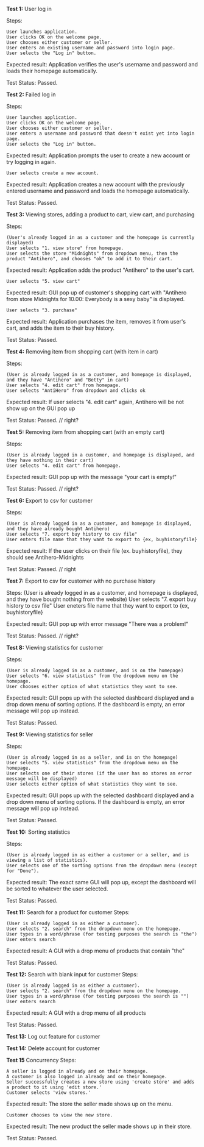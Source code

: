 **Test 1:** User log in

Steps:

    User launches application.
    User clicks OK on the welcome page.
    User chooses either customer or seller.
    User enters an existing username and password into login page.
    User selects the "Log in" button. 

Expected result: Application verifies the user's username and password and loads their homepage automatically. 

Test Status: Passed. 


**Test 2:** Failed log in

Steps:

    User launches application.
    User clicks OK on the welcome page.
    User chooses either customer or seller.
    User enters a username and password that doesn't exist yet into login page.
    User selects the "Log in" button. 

Expected result: Application prompts the user to create a new account or try logging in again.

    User selects create a new account.

Expected result: Application creates a new account with the previously entered username and password and loads the homepage automatically.

Test Status: Passed. 


**Test 3:** Viewing stores, adding a product to cart, view cart, and purchasing

Steps:

    (User's already logged in as a customer and the homepage is currently displayed)
    User selects "1. view store" from homepage.
    User selects the store "Midnights" from dropdown menu, then the product "Antihero", and chooses "ok" to add it to their cart.

Expected result: Application adds the product "Antihero" to the user's cart.

    User selects "5. view cart"
    
Expected result: GUI pop up of customer's shopping cart with "Antihero from store Midnights for 10.00: Everybody is a sexy baby" is displayed.

    User selects "3. purchase"

Expected result: Application purchases the item, removes it from user's cart, and adds the item to their buy history.

Test Status: Passed. 

**Test 4:** Removing item from shopping cart (with item in cart)

Steps:

    (User is already logged in as a customer, and homepage is displayed, and they have "Antihero" and "Betty" in cart)
    User selects "4. edit cart" from homepage.
    User selects "AntiHero" from dropdown and clicks ok
    
Expected result: If user selects "4. edit cart" again, Antihero will be not show up on the GUI pop up

Test Status: Passed. // right?

**Test 5:** Removing item from shopping cart (with an empty cart)

Steps: 

    (User is already logged in a customer, and homepage is displayed, and they have nothing in their cart)
    User selects "4. edit cart" from homepage.
    
Expected result: GUI pop up with the message "your cart is empty!"

Test Status: Passed. // right?

**Test 6:** Export to csv for customer 

Steps:
    
    (User is already logged in as a customer, and homepage is displayed, and they have already bought Antihero)
    User selects "7. export buy history to csv file"
    User enters file name that they want to export to {ex, buyhistoryfile}
    
 Expected result: If the user clicks on their file (ex. buyhistoryfile), they should see Antihero-Midnights

Test Status: Passed. // right

 **Test 7:** Export to csv for customer with no purchase history
 
 Steps:
    (User is already logged in as a customer, and homepage is displayed, and they have bought nothing from the website)
    User selects "7. export buy history to csv file"
    User eneters file name that they want to export to {ex, buyhistoryfile}

Expected result: GUI pop up with error message "There was a problem!"

Test Status: Passed.  // right?

**Test 8:** Viewing statistics for customer

Steps:

    (User is already logged in as a customer, and is on the homepage)
    User selects "6. view statistics" from the dropdown menu on the homepage.
    User chooses either option of what statistics they want to see.
    
Expected result: GUI pops up with the selected dashboard displayed and a drop down menu of sorting options. If the dashboard is empty, an error message will pop up instead. 

Test Status: Passed.

**Test 9:** Viewing statistics for seller

Steps:

    (User is already logged in as a seller, and is on the homepage)
    User selects "5. view statistics" from the dropdown menu on the homepage.
    User selects one of their stores (if the user has no stores an error message will be displayed)
    User selects either option of what statistics they want to see.
    

Expected result: GUI pops up with the selected dashboard displayed and a drop down menu of sorting options. If the dashboard is empty, an error message will pop up instead. 

Test Status: Passed.

**Test 10:** Sorting statistics

Steps:

    (User is already logged in as either a customer or a seller, and is viewing a list of statistics).
    User selects one of the sorting options from the dropdown menu (except for "Done").
    

Expected result: The exact same GUI will pop up, except the dashboard will be sorted to whatever the user selected. 

Test Status: Passed.

**Test 11:** Search for a product for customer
Steps:

    (User is already logged in as either a customer).
    User selects "2. search" from the dropdown menu on the homepage.
    User types in a word/phrase (for testing purposes the search is "the")
    User enters search
    

Expected result: A GUI with a drop menu of products that contain "the" 

Test Status: Passed.

**Test 12:** Search with blank input for customer
Steps:

    (User is already logged in as either a customer).
    User selects "2. search" from the dropdown menu on the homepage.
    User types in a word/phrase (for testing purposes the search is "")
    User enters search

Expected result: A GUI with a drop menu of all products

Test Status: Passed.

**Test 13:** Log out feature for customer

**Test 14:** Delete account for customer

**Test 15** Concurrency
Steps:

    A seller is logged in already and on their homepage.
    A customer is also logged in already and on their homepage.
    Seller successfully creates a new store using 'create store' and adds a product to it using 'edit store.'
    Customer selects 'view stores.'

Expected result: The store the seller made shows up on the menu.

    Customer chooses to view the new store.

Expected result: The new product the seller made shows up in their store.

Test Status: Passed.
    
